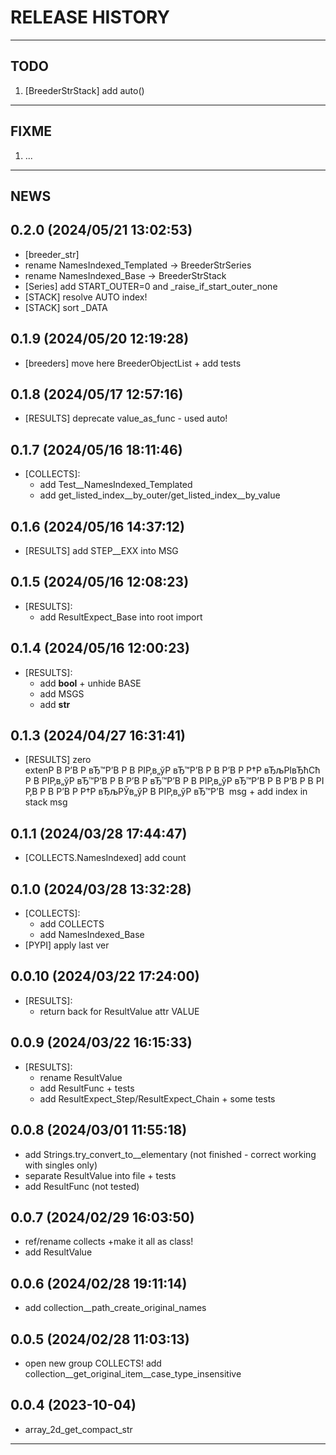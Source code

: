 # RELEASE HISTORY

********************************************************************************
## TODO
1. [BreederStrStack] add auto()  

********************************************************************************
## FIXME
1. ...  

********************************************************************************
## NEWS

0.2.0 (2024/05/21 13:02:53)
------------------------------
- [breeder_str]  
- rename NamesIndexed_Templated -> BreederStrSeries  
- rename NamesIndexed_Base -> BreederStrStack  
- [Series] add START_OUTER=0 and _raise_if_start_outer_none  
- [STACK] resolve AUTO index!  
- [STACK] sort _DATA  

0.1.9 (2024/05/20 12:19:28)
------------------------------
- [breeders] move here BreederObjectList + add tests  

0.1.8 (2024/05/17 12:57:16)
------------------------------
- [RESULTS] deprecate value_as_func - used auto!  

0.1.7 (2024/05/16 18:11:46)
------------------------------
- [COLLECTS]:  
	- add Test__NamesIndexed_Templated  
	- add get_listed_index__by_outer/get_listed_index__by_value  

0.1.6 (2024/05/16 14:37:12)
------------------------------
- [RESULTS] add STEP__EXX into MSG  

0.1.5 (2024/05/16 12:08:23)
------------------------------
- [RESULTS]:  
	- add ResultExpect_Base into root import  

0.1.4 (2024/05/16 12:00:23)
------------------------------
- [RESULTS]:  
	- add __bool__ + unhide BASE  
	- add MSGS  
	- add __str__  

0.1.3 (2024/04/27 16:31:41)
------------------------------
- [RESULTS] zero extenР В Р’В Р вЂ™Р’В Р В РІР‚в„ўР вЂ™Р’В Р В Р’В Р Р†Р вЂљРІвЂћСћР В РІР‚в„ўР вЂ™Р’В Р В Р’В Р вЂ™Р’В Р В РІР‚в„ўР вЂ™Р’В Р В Р’В Р В РІР‚В Р В Р’В Р Р†Р вЂљРЎв„ўР В РІР‚в„ўР вЂ™Р’В  msg + add index in stack msg  

0.1.1 (2024/03/28 17:44:47)
------------------------------
- [COLLECTS.NamesIndexed] add count  

0.1.0 (2024/03/28 13:32:28)
------------------------------
- [COLLECTS]:  
	- add COLLECTS  
	- add NamesIndexed_Base  
- [PYPI] apply last ver  

0.0.10 (2024/03/22 17:24:00)
------------------------------
- [RESULTS]:  
	- return back for ResultValue attr VALUE  

0.0.9 (2024/03/22 16:15:33)
------------------------------
- [RESULTS]:  
	- rename ResultValue  
	- add ResultFunc + tests  
	- add ResultExpect_Step/ResultExpect_Chain + some tests  

0.0.8 (2024/03/01 11:55:18)
------------------------------
- add Strings.try_convert_to__elementary (not finished - correct working with singles only)  
- separate ResultValue into file + tests  
- add ResultFunc (not tested)  

0.0.7 (2024/02/29 16:03:50)
------------------------------
- ref/rename collects +make it all as class!  
- add ResultValue  

0.0.6 (2024/02/28 19:11:14)
------------------------------
- add collection__path_create_original_names  

0.0.5 (2024/02/28 11:03:13)
------------------------------
- open new group COLLECTS! add collection__get_original_item__case_type_insensitive  

0.0.4 (2023-10-04)
-------------------
- array_2d_get_compact_str

********************************************************************************
